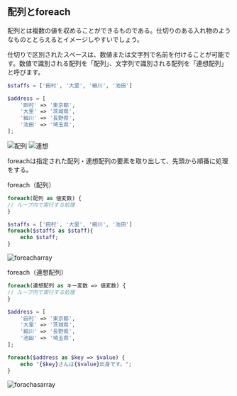 ## 配列とforeach

配列とは複数の値を収めることができるものである。仕切りのある入れ物のようなものととらえるとイメージしやすいでしょう。

仕切りで区別されたスペースは、数値または文字列で名前を付けることが可能です。数値で識別される配列を「配列」、文字列で識別される配列を「連想配列」と呼びます。

```php
$staffs = ['田村', '大里', '細川', '池田']

$address = [
    '田村' => '東京都',
    '大里' => '茨城県',
    '細川' => '長野県',
    '池田' => '埼玉県',
];
```
![配列](https://user-images.githubusercontent.com/35711528/35656505-1f7f0134-073b-11e8-80c5-aeb54205f36e.png)
![連想](https://user-images.githubusercontent.com/35711528/35656511-255d4bb0-073b-11e8-9f8e-7bdda9e4af9d.png)


foreachは指定された配列・連想配列の要素を取り出して、先頭から順番に処理をする。

foreach（配列）
```php
foreach(配列 as 値変数) {
// ループ内で実行する処理
}
```

```php
$staffs = ['田村', '大里', '細川', '池田']
foreach($staffs as $staff){
    echo $staff;
}
```

![foreacharray](https://user-images.githubusercontent.com/35711528/35656521-2c216f6c-073b-11e8-8845-a94bd57517c6.png)

foreach（連想配列）
```php
foreach(連想配列 as キー変数 => 値変数) {
// ループ内で実行する処理
}
```
```php
$address = [
    '田村' => '東京都',
    '大里' => '茨城県',
    '細川' => '長野県',
    '池田' => '埼玉県',
];

foreach($address as $key => $value) {
    echo "{$key}さんは{$value}出身です。";
}
```

![forachasarray](https://user-images.githubusercontent.com/35711528/35656553-57cbc734-073b-11e8-97b0-e7183e0bea71.png)
